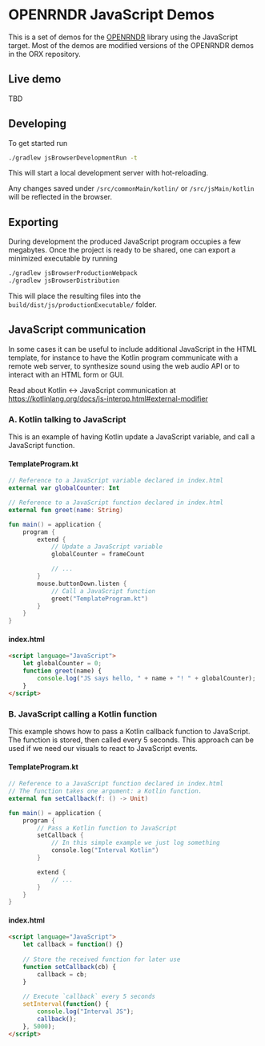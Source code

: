 # OPENRNDR JavaScript Demos

This is a set of demos for the [OPENRNDR](https://openrndr.org/) library using the JavaScript target.
Most of the demos are modified versions of the OPENRNDR demos in the ORX repository.

## Live demo

TBD

## Developing

To get started run

```bash
./gradlew jsBrowserDevelopmentRun -t
```

This will start a local development server with hot-reloading.

Any changes saved under `/src/commonMain/kotlin/` or `/src/jsMain/kotlin` will be reflected
in the browser.


## Exporting

During development the produced JavaScript program occupies a few megabytes.
Once the project is ready to be shared, one can export a minimized executable by running

```bash
./gradlew jsBrowserProductionWebpack
./gradlew jsBrowserDistribution
```

This will place the resulting files into the
`build/dist/js/productionExecutable/` folder.

## JavaScript communication

In some cases it can be useful to include additional JavaScript in the HTML template,
for instance to have the Kotlin program communicate with a remote web server,
to synthesize sound using the web audio API or to interact with an HTML form or GUI.

Read about Kotlin <-> JavaScript communication at
https://kotlinlang.org/docs/js-interop.html#external-modifier

### A. Kotlin talking to JavaScript

This is an example of having Kotlin update a JavaScript variable, and call a JavaScript function.

#### TemplateProgram.kt

```kotlin
// Reference to a JavaScript variable declared in index.html
external var globalCounter: Int

// Reference to a JavaScript function declared in index.html
external fun greet(name: String)

fun main() = application {
    program {
        extend {
            // Update a JavaScript variable
            globalCounter = frameCount

            // ...
        }
        mouse.buttonDown.listen {
            // Call a JavaScript function
            greet("TemplateProgram.kt")
        }
    }
}
```

#### index.html
```html
<script language="JavaScript">
    let globalCounter = 0;
    function greet(name) {
        console.log("JS says hello, " + name + "! " + globalCounter);
    }
</script>
```

### B. JavaScript calling a Kotlin function

This example shows how to pass a Kotlin callback function to
JavaScript. The function is stored, then called every
5 seconds. This approach can be used if we need our visuals to react to JavaScript events.

#### TemplateProgram.kt

```kotlin
// Reference to a JavaScript function declared in index.html
// The function takes one argument: a Kotlin function.
external fun setCallback(f: () -> Unit)

fun main() = application {
    program {
        // Pass a Kotlin function to JavaScript
        setCallback {
            // In this simple example we just log something
            console.log("Interval Kotlin")
        }

        extend {
            // ...
        }
    }
}
```

#### index.html

```html
<script language="JavaScript">
    let callback = function() {}
    
    // Store the received function for later use 
    function setCallback(cb) {
        callback = cb;
    }
    
    // Execute `callback` every 5 seconds
    setInterval(function() {
        console.log("Interval JS");
        callback();
    }, 5000);
</script>
```